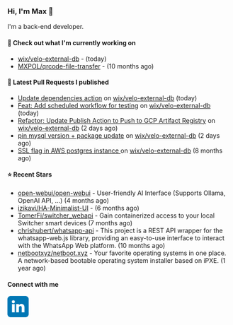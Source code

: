 ### Hi, I'm Max 👋

I'm a back-end developer.

#### 👷 Check out what I'm currently working on

- [wix/velo-external-db](https://github.com/wix/velo-external-db) -  (today)
- [MXPOL/qrcode-file-transfer](https://github.com/MXPOL/qrcode-file-transfer) -  (10 months ago)

#### 🔨 Latest Pull Requests I published

- [Update dependencies action](https://github.com/wix/velo-external-db/pull/535) on [wix/velo-external-db](https://github.com/wix/velo-external-db) (today)
- [Feat: Add scheduled workflow for testing](https://github.com/wix/velo-external-db/pull/534) on [wix/velo-external-db](https://github.com/wix/velo-external-db) (today)
- [Refactor: Update Publish Action to Push to GCP Artifact Registry](https://github.com/wix/velo-external-db/pull/533) on [wix/velo-external-db](https://github.com/wix/velo-external-db) (2 days ago)
- [pin mysql version &#43; package update](https://github.com/wix/velo-external-db/pull/532) on [wix/velo-external-db](https://github.com/wix/velo-external-db) (2 days ago)
- [SSL flag in AWS postgres instance ](https://github.com/wix/velo-external-db/pull/530) on [wix/velo-external-db](https://github.com/wix/velo-external-db) (8 months ago)

#### ⭐ Recent Stars

- [open-webui/open-webui](https://github.com/open-webui/open-webui) - User-friendly AI Interface (Supports Ollama, OpenAI API, ...) (4 months ago)
- [izikavi/HA-Minimalist-UI](https://github.com/izikavi/HA-Minimalist-UI) -  (6 months ago)
- [TomerFi/switcher_webapi](https://github.com/TomerFi/switcher_webapi) - Gain containerized access to your local Switcher smart devices (7 months ago)
- [chrishubert/whatsapp-api](https://github.com/chrishubert/whatsapp-api) - This project is a REST API wrapper for the whatsapp-web.js library, providing an easy-to-use interface to interact with the WhatsApp Web platform. (10 months ago)
- [netbootxyz/netboot.xyz](https://github.com/netbootxyz/netboot.xyz) - Your favorite operating systems in one place.  A network-based bootable operating system installer based on iPXE. (1 year ago)

#### Connect with me

[<img align="left" alt="LinkedIn" width="48px"  src="icons/linkedin.svg" />][linkedin]

[linkedin]: https://www.linkedin.com/in/max-polski/

